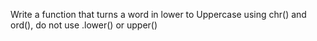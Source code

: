 Write a function that turns a word in lower to Uppercase using chr() and ord(), do not use .lower() or upper()
